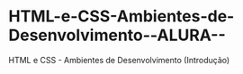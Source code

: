 # HTML-e-CSS-Ambientes-de-Desenvolvimento--ALURA--
HTML e CSS - Ambientes de Desenvolvimento (Introdução)
